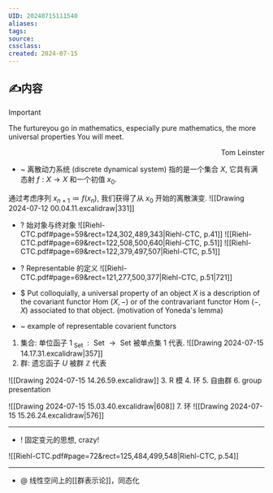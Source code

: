 ```yaml
---
UID: 20240715111540 
aliases: 
tags: 
source: 
cssclass: 
created: 2024-07-15
---
```


## ✍内容
> [!IMPORTANT]
> The furtureyou go in mathematics, especially pure mathematics, the more universal properties You will meet.
> <p align="right">Tom Leinster</p>


- ~ 离散动力系统 (discrete dynamical system) 指的是一个集合 $\displaystyle X$, 它具有满态射 $\displaystyle f:X\to X$ 和一个初值 $\displaystyle x_{0}$.

通过考虑序列 $\displaystyle x_{n+1}\coloneqq f(x_{n})$, 我们获得了从 $\displaystyle x_{0}$ 开始的离散演变.
![[Drawing 2024-07-12 00.04.11.excalidraw|331]]
 - ? 始对象与终对象
![[Riehl-CTC.pdf#page=59&rect=124,302,489,343|Riehl-CTC, p.41]]
![[Riehl-CTC.pdf#page=69&rect=122,508,500,640|Riehl-CTC, p.51]]
![[Riehl-CTC.pdf#page=69&rect=122,379,497,507|Riehl-CTC, p.51]]
- ? Representable 的定义
![[Riehl-CTC.pdf#page=69&rect=121,277,500,377|Riehl-CTC, p.51|721]]
- $ Put colloquially, a universal property of an object $X$ is a description of the covariant functor $\text{ Hom } (X, −)$ or of the contravariant functor $\text{ Hom } (−, X)$ associated to that object. (motivation of Yoneda's lemma)

- ~ example of representable covarient functors
1. 集合: 单位函子 $\displaystyle 1_{\text{ Set }}:\text{ Set }\to \text{ Set }$ 被单点集 $\displaystyle 1$ 代表.
![[Drawing 2024-07-15 14.17.31.excalidraw|357]]
2. 群: 遗忘函子 $\displaystyle U$ 被群 $\displaystyle \mathbb{Z}$ 代表

![[Drawing 2024-07-15 14.26.59.excalidraw]]
3. R 模
4. 环
5. 自由群
6. group presentation

![[Drawing 2024-07-15 15.03.40.excalidraw|608]]
7. 环
![[Drawing 2024-07-15 15.26.24.excalidraw|576]]

---
- ! 固定变元的思想, crazy!

![[Riehl-CTC.pdf#page=72&rect=125,484,499,548|Riehl-CTC, p.54]]

---
- @ 线性空间上的[[群表示论]]，同态化


